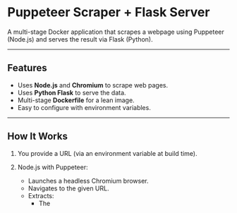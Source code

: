 # Puppeteer Scraper + Flask Server

A multi-stage Docker application that scrapes a webpage using Puppeteer (Node.js) and serves the result via Flask (Python).

---

## Features

- Uses **Node.js** and **Chromium** to scrape web pages.
- Uses **Python Flask** to serve the data.
- Multi-stage **Dockerfile** for a lean image.
- Easy to configure with environment variables.

---

## How It Works
1. You provide a URL (via an environment variable at build time).

2. Node.js with Puppeteer:
   - Launches a headless Chromium browser.
   - Navigates to the given URL.
   - Extracts:
     - The <title> of the page.
     - The first <h1> element (if available).
     - Saves this info to scraped_data.json.

3. Python Flask App:
   - Reads that JSON file.
   - Serves it at http://localhost:5000/ as JSON over HTTP.

4. Docker Multi-Stage Build:
   - Keeps final image minimal by excluding Chromium/Puppeteer from the runtime.
## Example Test (Real URL)
Say you want to scrape https://www.bbc.com 

## Build the Image

```bash
docker build --build-arg SCRAPE_URL=https://www.bbc.com -t web-scraper-app .
```
## To view the images

```bash
docker images
```

![Screenshot (4)](https://github.com/user-attachments/assets/9f15db0b-f9db-412c-8b64-ee433799606e)

